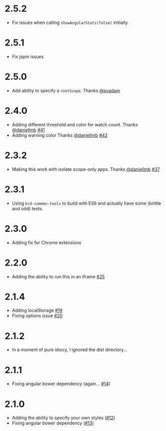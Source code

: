 # 2.5.2

- Fix issues when calling `showAngularStats(false)` initially.

# 2.5.1

- Fix jspm issues

# 2.5.0

- Add ability to specify a `rootScope`. Thanks [@pvadam](https://github.com/pvadam)

# 2.4.0

- Adding different threshold and color for watch count. Thanks [@daniellmb](https://github.com/daniellmb)
	[#41](/../../issues/41)
- Adding warning color Thanks [@daniellmb](https://github.com/daniellmb) [#42](/../../issues/42)

# 2.3.2

- Making this work with isolate scope-only apps. Thanks [@daniellmb](https://github.com/daniellmb)
	[#37](/../../issues/37)

# 2.3.1

- Using `kcd-common-tools` to build with ES6 and actually have some (brittle and odd) tests.

# 2.3.0

- Adding fix for Chrome extensions

# 2.2.0

- Adding the ability to run this in an iframe [#25](/../../pull/25)

# 2.1.4

- Adding localStorage [#19](/../../pull/19)
- Fixing options issue [#20](/../../pull/20)

# 2.1.2

- In a moment of pure idiocy, I ignored the dist directory...

# 2.1.1

- Fixing angular bower dependency (again... [#14](/../../issues/14))

# 2.1.0

- Adding the ability to specify your own styles ([#12](/../../issues/12))
- Fixing angular bower dependency ([#13](/../../issues/13))
